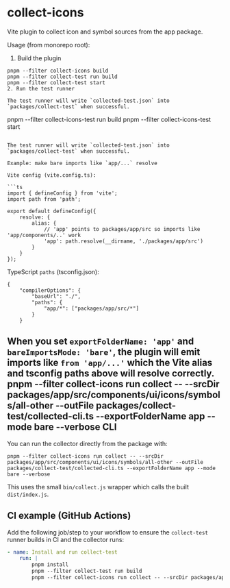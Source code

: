 # collect-icons

Vite plugin to collect icon and symbol sources from the app package.

Usage (from monorepo root):

1. Build the plugin

```
pnpm --filter collect-icons build
pnpm --filter collect-test run build
pnpm --filter collect-test start
2. Run the test runner

The test runner will write `collected-test.json` into `packages/collect-test` when successful.
```
pnpm --filter collect-icons-test run build
pnpm --filter collect-icons-test start
```

The test runner will write `collected-test.json` into `packages/collect-test` when successful.

Example: make bare imports like `app/...` resolve

Vite config (vite.config.ts):

```ts
import { defineConfig } from 'vite';
import path from 'path';

export default defineConfig({
	resolve: {
		alias: {
			// 'app' points to packages/app/src so imports like 'app/components/..' work
			'app': path.resolve(__dirname, './packages/app/src')
		}
	}
});
```

TypeScript `paths` (tsconfig.json):

```jsonc
{
	"compilerOptions": {
		"baseUrl": "./",
		"paths": {
			"app/*": ["packages/app/src/*"]
		}
	}
```

When you set `exportFolderName: 'app'` and `bareImportsMode: 'bare'`, the plugin will emit imports like `from 'app/...'` which the Vite alias and tsconfig paths above will resolve correctly.
pnpm --filter collect-icons run collect -- --srcDir packages/app/src/components/ui/icons/symbols/all-other --outFile packages/collect-test/collected-cli.ts --exportFolderName app --mode bare --verbose
CLI
---
You can run the collector directly from the package with:

```
pnpm --filter collect-icons run collect -- --srcDir packages/app/src/components/ui/icons/symbols/all-other --outFile packages/collect-test/collected-cli.ts --exportFolderName app --mode bare --verbose
```

This uses the small `bin/collect.js` wrapper which calls the built `dist/index.js`.

CI example (GitHub Actions)
--------------------------------
Add the following job/step to your workflow to ensure the `collect-test` runner builds in CI and the collector runs:

```yaml
- name: Install and run collect-test
	run: |
		pnpm install
		pnpm --filter collect-test run build
		pnpm --filter collect-icons run collect -- --srcDir packages/app/src/components/ui/icons/symbols/all-other --outFile packages/collect-test/collected-cli-ci.ts --exportFolderName app --mode bare --verbose --recursive
```
